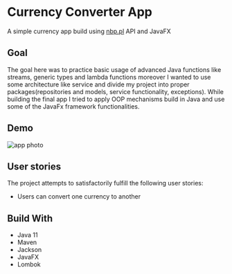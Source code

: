 # Currency Converter App
A simple currency app build using [nbp.pl]() API and JavaFX
## Goal
The goal here was to practice basic usage of advanced Java functions like streams, generic types and lambda functions moreover I wanted to use some architecture like service and divide my project into proper packages(repositories and models, service functionality, exceptions). While building the final app I tried to apply OOP mechanisms build in Java and use some of the JavaFx framework functionalities.
## Demo
![app photo](https://i.ibb.co/kyNWmPw/Screenshot-2021-11-09-at-20-46-03.png)
## User stories
The project attempts to satisfactorily fulfill the following user stories:
* Users can convert one currency to another
## Build With
* Java 11
* Maven
* Jackson
* JavaFX
* Lombok

